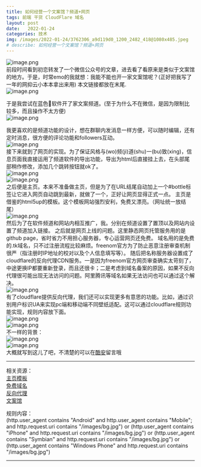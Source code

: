```yaml
---
title: 如何经营一个文案馆？频道+网页  
tags: 前端 干货 CloudFlare 域名
layout: post
date:   2022-01-24
categories: 技术
img: /images/2022-01-24/3762306_a9d119d0_1200_2482_418@1080x485.jpeg
# describe: 如何经营一个文案馆？频道+网页
---
```


![image.png](/images/2022-01-24/3762306_a9d119d0_1200_2482_418@1080x485.jpeg)  
前段时间看到初恋转发了一个微信公众号的文章，进去看了看原来是类似于文案馆的地方。于是，时常emo的我就想：我能不能也开一家文案馆呢？(正好把我写了一年的网抑云小本本拿出来用)
本文链接都放在末尾.  
![image.png](/images/2022-01-24/3762306_8a8a6748_1201_3967_899@1079x613.png.m.jpg)  

于是我尝试在蓝色🛫软件开了家文案频道。(至于为什么不在微信，是因为限制比较多，而且操作不太方便)  
![image.png](/images/2022-01-24/3762306_6dfd1337_1201_4079_192@1080x2205.jpeg.m.jpg)  

我更喜欢的是频道功能的设计，想在群聊内发消息一样方便，可以随时编辑，还有定时消息，很方便的评论功能和followers互动。  
![image.png](/images/2022-01-24/3762306_eff0e6b6_1201_4128_377@981x1219.png.m.jpg)  
接下来就到了网页的实现。为了保证风格与(wo)频(ji)道(shu)一(bu)致(xing)，信息页面我直接运用了频道软件的导出功能，导出为html后直接挂上去，在头部尾部稍作修改，添加几个跳转按钮就ok了。  
![image.png](/images/2022-01-24/3762306_808b8c8d_1201_4138_350@477x622.png.m.jpg)  
![image.png](/images/2022-01-24/3762306_c45762fb_1201_4146_118@1920x1080.png.m.jpg)  
之后便是主页。本来不准备做主页，但是为了在URL结尾自动加上一个#bottle标签让它进入网页自动跳到最新，就做了一个，正好让网页显得正式一点。
主页是借鉴的html5up的模板。这个模板网站强烈安利，免费又漂亮。（网址统一放结尾）  
![image.png](/images/2022-01-24/3762306_c45762fb_1201_4146_118@1920x1080.png.m.jpg)  
然后为了在软件频道和网站内相互推广，我。分别在频道设置了置顶以及网站内设置了频道加入链接。
之后就是网页上线的问题。这里静态网页托管服务用的是github page，省时省力不用担心服务器，专心运营网页还免费。
域名用的是免费的.tk域名，只不过注册流程比较麻烦。freenom官方为了防止恶意注册审查机制很严（指注册时IP地址的校对以及个人信息填写等）。
随后把名称服务器设置成了cloudflare的反向代理CDN服务。一是因为freenom官方网页审查确实太苛刻了，中途更换IP都要重新登录，而且还很卡；二是考虑到域名备案的原因，如果不反向代理很可能出现无法访问的问题。阿里腾讯等域名如果无法访问也可以通过这个解决。  
![image.png](/images/2022-01-24/3762306_99bddeef_1201_417_981@1920x743.png.m.jpg)  
有了cloudflare提供反向代理，我们还可以实现更多有意思的功能。比如，通过识别用户标识UA来实现pc端和移动端不同壁纸适配。这可以通过cloudflare规则功能实现，规则内容放下面。  
![image.png](/images/2022-01-24/3762306_d64b0832_1201_4179_837@1305x523.png.m.jpg)  
![image.png](/images/2022-01-24/3762306_7dd4129a_1201_4188_639@1007x723.png.m.jpg)  
不一样的背景：  
![image.png](/images/2022-01-24/3762306_f587d51d_1206_5607_64@1080x2340.jpeg.m.jpg)  
![image.png](/images/2022-01-24/3762306_26b0ba37_1206_5615_538@1920x1080.jpeg.m.jpg)  
大概就写到这儿了吧，不清楚的可以在[酷安](https://www.coolapk.com/feed/33069243?shareKey=NGFjOTg5NjBlOWJiNjFmMTYyZDQ~&shareUid=3762306&shareFrom=com.coolapk.market_12.0.1)留言哦
* * *   
相关资源：    
[主页模板](https://html5up.net/)  
[免费域名](https://my.freenom.com/)  
[反向代理](https://dash.cloudflare.com/)  
[文案馆](https://wannarains.tk/)  

规则内容：  
(http.user_agent contains "Android" and http.user_agent contains "Mobile"; and http.request.uri contains "/images/bg.jpg") or (http.user_agent contains "iPhone" and http.request.uri contains "/images/bg.jpg") or (http.user_agent contains "Symbian" and http.request.uri contains "/images/bg.jpg") or (http.user_agent contains "Windows Phone" and http.request.uri contains "/images/bg.jpg")



* * *            
